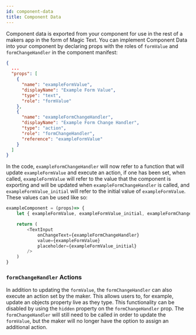 ```yaml
---
id: component-data
title: Component Data
---
```


Component data is exported from your component for use in the rest of a makers app in the form of Magic Text. You can implement Component Data into your component by declaring props with the roles of `formValue` and `formChangeHandler` in the component manifest:

```json
{
  ...
  "props": [
    {
      "name": "exampleFormValue",
      "displayName": "Example Form Value",
      "type": "text",
      "role": "formValue"
    },
    {
      "name": "exampleFormChangeHandler",
      "displayName": "Example Form Change Handler",
      "type": "action",
      "role": "formChangeHandler",
      "reference": "exampleFormValue"
    }
  ]
}
```

In the code, `exampleFormChangeHandler` will now refer to a function that will update `exampleFormValue` and execute an action, if one has been set, when called, `exampleFormValue` will refer to the value that the component is exporting and will be updated when `exampleFormChangeHandler` is called, and `exampleFormValue_initial` will refer to the initial value of `exampleFormValue`. These values can be used like so:

```javascript
exampleComponent = (props)=> {
    let { exampleFormValue, exampleFormValue_initial, exampleFormChangeHandler } = props

    return (
        <TextInput
            onChangeText={exampleFormChangeHandler}
            value={exampleFormValue}
            placeholder={exampleFormValue_initial}
        />
    )
}
```

### `formChangeHandler` Actions

In addition to updating the `formValue`, the `formChangeHandler` can also execute an action set by the maker. This allows users to, for example, update an objects property live as they type. This functionality can be disabled by using the `hidden` property on the `formChangeHandler` prop. The `formChangeHandler` will still need to be called in order to update the `formValue`, but the maker will no longer have the option to assign an additional action.